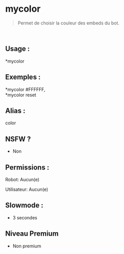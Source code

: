 # mycolor

> Permet de choisir la couleur des embeds du bot.

<br>

## Usage :

*mycolor <couleur hexadecimale>

## Exemples :

*mycolor #FFFFFF,
<br>*mycolor reset

## Alias :

color

## NSFW ?

- Non

## Permissions :

Robot: Aucun(e)
<br>

Utilisateur: Aucun(e)

## Slowmode :

- 3 secondes

## Niveau Premium

- Non premium